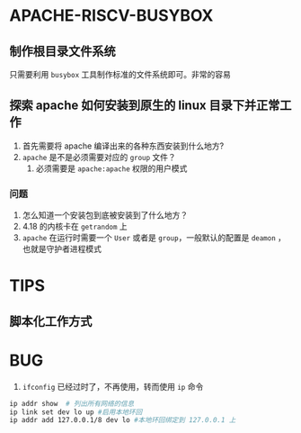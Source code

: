 # APACHE-RISCV-BUSYBOX

## 制作根目录文件系统

只需要利用  `busybox` 工具制作标准的文件系统即可。非常的容易



## 探索 apache 如何安装到原生的 linux 目录下并正常工作

1. 首先需要将 apache 编译出来的各种东西安装到什么地方?
2. `apache` 是不是必须需要对应的 `group` 文件？
   1. 必须需要是 `apache:apache` 权限的用户模式



### 问题

1. 怎么知道一个安装包到底被安装到了什么地方？
1. 4.18 的内核卡在 `getrandom` 上
1. `apache` 在运行时需要一个 `User` 或者是 `group`，一般默认的配置是 `deamon` ，也就是守护者进程模式





# TIPS

## 脚本化工作方式



# BUG

1. `ifconfig` 已经过时了，不再使用，转而使用 `ip` 命令

```bash
ip addr show  # 列出所有网络的信息
ip link set dev lo up #启用本地环回
ip addr add 127.0.0.1/8 dev lo #本地环回绑定到 127.0.0.1 上
```

